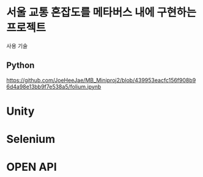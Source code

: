 # 서울 교통 혼잡도를 메타버스 내에 구현하는 프로젝트
사용 기술
## Python
  https://github.com/JoeHeeJae/MB_Miniproj2/blob/439953eacfc156f908b96d4a98e13bb9f7e538a5/folium.ipynb
# Unity
# Selenium
# OPEN API
